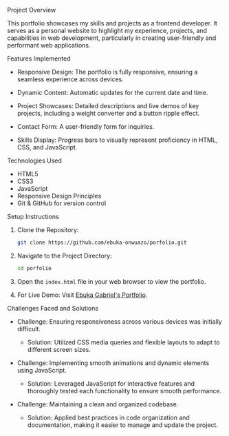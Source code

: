 Project Overview

This portfolio showcases my skills and projects as a frontend developer. It serves as a personal website to highlight my experience, projects, and capabilities in web development, particularly in creating user-friendly and performant web applications.

Features Implemented

- Responsive Design: The portfolio is fully responsive, ensuring a seamless experience across devices.

- Dynamic Content: Automatic updates for the current date and time.

- Project Showcases: Detailed descriptions and live demos of key projects, including a weight converter and a button ripple effect.

- Contact Form: A user-friendly form for inquiries.

- Skills Display: Progress bars to visually represent proficiency in HTML, CSS, and JavaScript.

 Technologies Used

- HTML5
- CSS3
- JavaScript
- Responsive Design Principles
- Git & GitHub for version control

Setup Instructions

1. Clone the Repository:
   ```bash
   git clone https://github.com/ebuka-onwuazo/porfolio.git
   ```

2. Navigate to the Project Directory:
   ```bash
   cd porfolio
   ```

3. Open the `index.html` file in your web browser to view the portfolio.

4. For Live Demo: Visit [Ebuka Gabriel's Portfolio](https://ebuka-onwuazo.github.io/porfolio/).

Challenges Faced and Solutions

- Challenge: Ensuring responsiveness across various devices was initially difficult.
  - Solution: Utilized CSS media queries and flexible layouts to adapt to different screen sizes.

- Challenge: Implementing smooth animations and dynamic elements using JavaScript.
  - Solution: Leveraged JavaScript for interactive features and thoroughly tested each functionality to ensure smooth performance.

- Challenge: Maintaining a clean and organized codebase.
  - Solution: Applied best practices in code organization and documentation, making it easier to manage and update the project.
